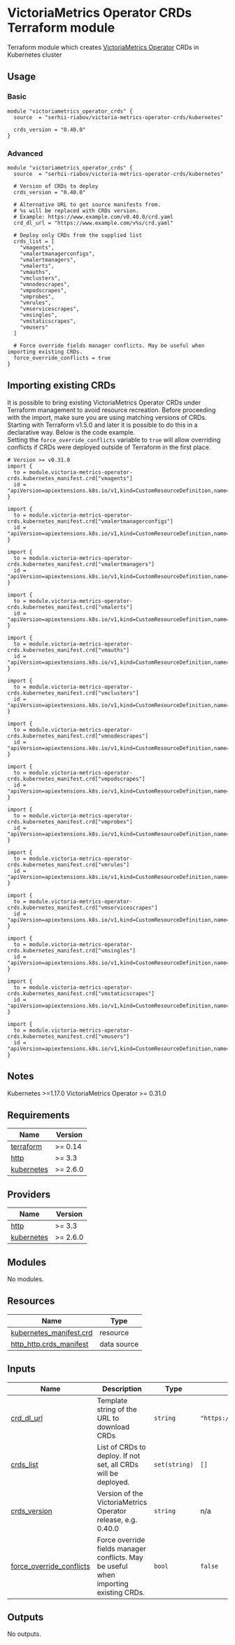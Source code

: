 # VictoriaMetrics Operator CRDs Terraform module
Terraform module which creates [VictoriaMetrics Operator](https://github.com/VictoriaMetrics/operator) CRDs in Kubernetes cluster

## Usage
### Basic
```hcl
module "victoriametrics_operator_crds" {
  source  = "serhii-riabov/victoria-metrics-operator-crds/kubernetes"

  crds_version = "0.40.0"
}
```

### Advanced
```hcl
module "victoriametrics_operator_crds" {
  source  = "serhii-riabov/victoria-metrics-operator-crds/kubernetes"

  # Version of CRDs to deploy
  crds_version = "0.40.0"

  # Alternative URL to get source manifests from.
  # %s will be replaced with CRDs version.
  # Example: https://www.example.com/v0.40.0/crd.yaml
  crd_dl_url = "https://www.example.com/v%s/crd.yaml"

  # Deploy only CRDs from the supplied list
  crds_list = [
    "vmagents",
    "vmalertmanagerconfigs",
    "vmalertmanagers",
    "vmalerts",
    "vmauths",
    "vmclusters",
    "vmnodescrapes",
    "vmpodscrapes",
    "vmprobes",
    "vmrules",
    "vmservicescrapes",
    "vmsingles",
    "vmstaticscrapes",
    "vmusers"
  ]

  # Force override fields manager conflicts. May be useful when importing existing CRDs.
  force_override_conflicts = true
}
```
## Importing existing CRDs
It is possible to bring existing VictoriaMetrics Operator CRDs under Terraform management to avoid resource recreation. Before proceeding with the import, make sure you are using matching versions of CRDs. Starting with Terraform v1.5.0 and later it is possible to do this in a declarative way. Below is the code example.  
Setting the `force_override_conflicts` variable to `true` will allow overriding conflicts if CRDs were deployed outside of Terraform in the first place.  

```hcl
# Version >= v0.31.0
import {
  to = module.victoria-metrics-operator-crds.kubernetes_manifest.crd["vmagents"]
  id = "apiVersion=apiextensions.k8s.io/v1,kind=CustomResourceDefinition,name=vmagents.operator.victoriametrics.com"
}

import {
  to = module.victoria-metrics-operator-crds.kubernetes_manifest.crd["vmalertmanagerconfigs"]
  id = "apiVersion=apiextensions.k8s.io/v1,kind=CustomResourceDefinition,name=vmalertmanagerconfigs.operator.victoriametrics.com"
}

import {
  to = module.victoria-metrics-operator-crds.kubernetes_manifest.crd["vmalertmanagers"]
  id = "apiVersion=apiextensions.k8s.io/v1,kind=CustomResourceDefinition,name=vmalertmanagers.operator.victoriametrics.com"
}

import {
  to = module.victoria-metrics-operator-crds.kubernetes_manifest.crd["vmalerts"]
  id = "apiVersion=apiextensions.k8s.io/v1,kind=CustomResourceDefinition,name=vmalerts.operator.victoriametrics.com"
}

import {
  to = module.victoria-metrics-operator-crds.kubernetes_manifest.crd["vmauths"]
  id = "apiVersion=apiextensions.k8s.io/v1,kind=CustomResourceDefinition,name=vmauths.operator.victoriametrics.com"
}

import {
  to = module.victoria-metrics-operator-crds.kubernetes_manifest.crd["vmclusters"]
  id = "apiVersion=apiextensions.k8s.io/v1,kind=CustomResourceDefinition,name=vmclusters.operator.victoriametrics.com"
}

import {
  to = module.victoria-metrics-operator-crds.kubernetes_manifest.crd["vmnodescrapes"]
  id = "apiVersion=apiextensions.k8s.io/v1,kind=CustomResourceDefinition,name=vmnodescrapes.operator.victoriametrics.com"
}

import {
  to = module.victoria-metrics-operator-crds.kubernetes_manifest.crd["vmpodscrapes"]
  id = "apiVersion=apiextensions.k8s.io/v1,kind=CustomResourceDefinition,name=vmpodscrapes.operator.victoriametrics.com"
}

import {
  to = module.victoria-metrics-operator-crds.kubernetes_manifest.crd["vmprobes"]
  id = "apiVersion=apiextensions.k8s.io/v1,kind=CustomResourceDefinition,name=vmprobes.operator.victoriametrics.com"
}

import {
  to = module.victoria-metrics-operator-crds.kubernetes_manifest.crd["vmrules"]
  id = "apiVersion=apiextensions.k8s.io/v1,kind=CustomResourceDefinition,name=vmrules.operator.victoriametrics.com"
}

import {
  to = module.victoria-metrics-operator-crds.kubernetes_manifest.crd["vmservicescrapes"]
  id = "apiVersion=apiextensions.k8s.io/v1,kind=CustomResourceDefinition,name=vmservicescrapes.operator.victoriametrics.com"
}

import {
  to = module.victoria-metrics-operator-crds.kubernetes_manifest.crd["vmsingles"]
  id = "apiVersion=apiextensions.k8s.io/v1,kind=CustomResourceDefinition,name=vmsingles.operator.victoriametrics.com"
}

import {
  to = module.victoria-metrics-operator-crds.kubernetes_manifest.crd["vmstaticscrapes"]
  id = "apiVersion=apiextensions.k8s.io/v1,kind=CustomResourceDefinition,name=vmstaticscrapes.operator.victoriametrics.com"
}

import {
  to = module.victoria-metrics-operator-crds.kubernetes_manifest.crd["vmusers"]
  id = "apiVersion=apiextensions.k8s.io/v1,kind=CustomResourceDefinition,name=vmusers.operator.victoriametrics.com"
}
```

## Notes
Kubernetes >=1.17.0
VictoriaMetrics Operator >= 0.31.0

<!-- BEGINNING OF PRE-COMMIT-TERRAFORM DOCS HOOK -->
## Requirements

| Name | Version |
|------|---------|
| <a name="requirement_terraform"></a> [terraform](#requirement\_terraform) | >= 0.14 |
| <a name="requirement_http"></a> [http](#requirement\_http) | >= 3.3 |
| <a name="requirement_kubernetes"></a> [kubernetes](#requirement\_kubernetes) | >= 2.6.0 |

## Providers

| Name | Version |
|------|---------|
| <a name="provider_http"></a> [http](#provider\_http) | >= 3.3 |
| <a name="provider_kubernetes"></a> [kubernetes](#provider\_kubernetes) | >= 2.6.0 |

## Modules

No modules.

## Resources

| Name | Type |
|------|------|
| [kubernetes_manifest.crd](https://registry.terraform.io/providers/hashicorp/kubernetes/latest/docs/resources/manifest) | resource |
| [http_http.crds_manifest](https://registry.terraform.io/providers/hashicorp/http/latest/docs/data-sources/http) | data source |

## Inputs

| Name | Description | Type | Default | Required |
|------|-------------|------|---------|:--------:|
| <a name="input_crd_dl_url"></a> [crd\_dl\_url](#input\_crd\_dl\_url) | Template string of the URL to download CRDs | `string` | `"https://github.com/VictoriaMetrics/operator/releases/download/v%s/crd.yaml"` | no |
| <a name="input_crds_list"></a> [crds\_list](#input\_crds\_list) | List of CRDs to deploy. If not set, all CRDs will be deployed. | `set(string)` | `[]` | no |
| <a name="input_crds_version"></a> [crds\_version](#input\_crds\_version) | Version of the VictoriaMetrics Operator release, e.g. 0.40.0 | `string` | n/a | yes |
| <a name="input_force_override_conflicts"></a> [force\_override\_conflicts](#input\_force\_override\_conflicts) | Force override fields manager conflicts. May be useful when importing existing CRDs. | `bool` | `false` | no |

## Outputs

No outputs.
<!-- END OF PRE-COMMIT-TERRAFORM DOCS HOOK -->
